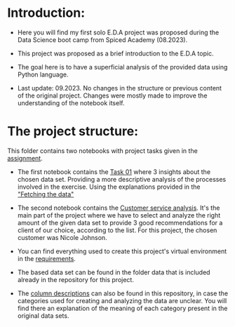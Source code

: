 # Introduction:

- Here you will find my first solo E.D.A project was proposed during the Data Science boot camp from Spiced Academy (08.2023). 

- This project was proposed as a brief introduction to the E.D.A topic.

- The goal here is to have a superficial analysis of the provided data using Python language.

- Last update: 09.2023. No changes in the structure or previous content of the original project. Changes were mostly made to improve the understanding of the notebook itself.

# The project structure: 

This folder contains two notebooks with project tasks given in the [assignment](assignment.md).

- The first notebook contains the [Task 01](project_task_01_giumr.ipynb) where 3 insights about the chosen data set. Providing a more descriptive analysis of the processes involved in the exercise. Using the explanations provided in the ["Fetching the data"](Fetching_the_data_ead.ipynb)

- The second notebook contains the [Customer service analysis](project_client_giumr.ipynb). It's the main part of the project where we have to select and analyze the right amount of the given data set to provide 3 good recommendations for a client of our choice, according to the list. For this project, the chosen customer  was Nicole Johnson.

- You can find everything used to create this project's virtual environment in the [requirements](requirements.txt). 

- The based data set can be found in the folder data that is included already in the repository for this project.

- The [column descriptions](column_names.md) can also be found in this repository, in case the categories used for creating and analyzing the data are unclear. You will find there an explanation of the meaning of each category present in the original data sets.
